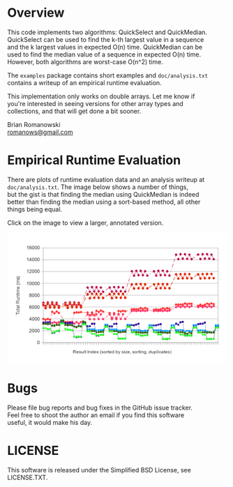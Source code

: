 # Overview
This code implements two algorithms: QuickSelect and QuickMedian.   
QuickSelect can be used to find the k-th largest value in a sequence   
and the k largest values in expected O(n) time.  QuickMedian can be   
used to find the median value of a sequence in expected O(n) time.   
However, both algorithms are worst-case O(n^2) time.  
  
The <code>examples</code> package contains short examples and <code>doc/analysis.txt</code>   
contains a writeup of an empirical runtime evaluation.   
  
This implementation only works on double arrays.  Let me know if   
you're interested in seeing versions for other array types and   
collections, and that will get done a bit sooner.   
  
Brian Romanowski   
romanows@gmail.com  


# Empirical Runtime Evaluation
There are plots of runtime evaluation data and an analysis writeup at   
<code>doc/analysis.txt</code>.  The image below shows a number of things,  
but the gist is that finding the median using QuickMedian is indeed   
better than finding the median using a sort-based method, all other   
things being equal.   
  
Click on the image to view a larger, annotated version.  
  
<a href="http://github.com/romanows/QuickSelect/raw/master/doc/QuickSelectEval_large1.png"><img src="http://github.com/romanows/QuickSelect/raw/master/doc/QuickSelectEval_preview1.png" alt="Thumbnail image linking to the full image that analyzes QuickMedian vs. SortMedian runtimes.  See analysis.txt for a writeup of the evaluation data." /></a>


# Bugs
Please file bug reports and bug fixes in the GitHub issue tracker.   
Feel free to shoot the author an email if you find this software  
useful, it would make his day.  


# LICENSE
This software is released under the Simplified BSD License, see   
LICENSE.TXT.  
